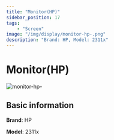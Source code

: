 ```yaml
---
title: "Monitor(HP)"
sidebar_position: 17
tags:
    - "Screen"
image: "/img/display/monitor-hp-.png"
description: "Brand: HP, Model: 2311x"
---
```

# Monitor(HP)

![monitor-hp-](/img/display/monitor-hp-.png)

## Basic information

**Brand**: HP

**Model**: 2311x

